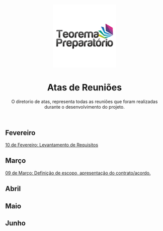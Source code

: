<h1 align="center">
    <img alt="TP" src="../../Assets/images/logoTeorema.png" width="200px" /> 
</h1>

<h1 align="center">
  Atas de Reuniões 
</h1>

<p align="center">
  O diretorio de atas, representa todas as reuniões que foram realizadas durante o desenvolvimento do projeto.
</p>  


<br>

<h2>Fevereiro</h2>

<p> 
  
  <a href="Ata-2021.02.10.pdf">10 de Fevereiro: Levantamento de Requisitos</a> 


</p>

<h2>Março</h2>

<p> 
  <a href="Ata-2021.03.09.pdf">09 de Março: Definição de escopo, apresentação do contrato/acordo.</a> 

</p>

<h2>Abril</h2>

<h2>Maio</h2>

<h2>Junho</h2>
